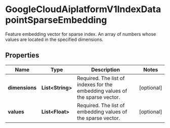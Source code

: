 

# GoogleCloudAiplatformV1IndexDatapointSparseEmbedding

Feature embedding vector for sparse index. An array of numbers whose values are located in the specified dimensions.

## Properties

| Name | Type | Description | Notes |
|------------ | ------------- | ------------- | -------------|
|**dimensions** | **List&lt;String&gt;** | Required. The list of indexes for the embedding values of the sparse vector. |  [optional] |
|**values** | **List&lt;Float&gt;** | Required. The list of embedding values of the sparse vector. |  [optional] |



